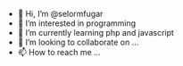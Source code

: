 - 👋 Hi, I’m @selormfugar
- 👀 I’m interested in programming
- 🌱 I’m currently learning php and javascript
- 💞️ I’m looking to collaborate on ...
- 📫 How to reach me ...

<!---
selormfugar/selormfugar is a ✨ special ✨ repository because its `README.md` (this file) appears on your GitHub profile.
You can click the Preview link to take a look at your changes.
--->

